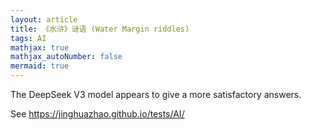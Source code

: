 ```yaml
---
layout: article
title: 《水浒》谜语 (Water Margin riddles)
tags: AI
mathjax: true
mathjax_autoNumber: false
mermaid: true
---
```


The DeepSeek V3 model appears to give a more satisfactory answers.

See <https://jinghuazhao.github.io/tests/AI/>
